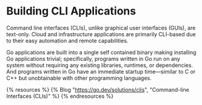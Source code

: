 # Building CLI Applications

Command line interfaces (CLIs), unlike graphical user interfaces (GUIs), are text-only. Cloud and infrastructure applications are primarily CLI-based due to their easy automation and remote capabilities.

Go applications are built into a single self contained binary making installing Go applications trivial; specifically, programs written in Go run on any system without requiring any existing libraries, runtimes, or dependencies. And programs written in Go have an immediate startup time—similar to C or C++ but unobtainable with other programming languages.

{% resources %}
  {% Blog "https://go.dev/solutions/clis", "Command-line Interfaces (CLIs)" %}
{% endresources %}